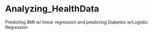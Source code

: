 # Analyzing_HealthData
 Predicting BMI w/ linear regression and predicting Diabetes w/Logistic Regression 
